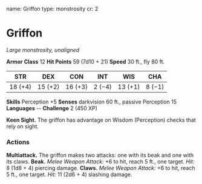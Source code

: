 name: Griffon
type: monstrosity
cr: 2

# Griffon
_Large monstrosity, unaligned_

**Armor Class** 12
**Hit Points** 59 (7d10 + 21)
**Speed** 30 ft., fly 80 ft.

| STR     | DEX     | CON     | INT     | WIS     | CHA     |
|---------|---------|---------|---------|---------|---------|
| 18 (+4) | 15 (+2) | 16 (+3) | 2 (−4)  | 13 (+1) | 8 (−1)  |

**Skills** Perception +5
**Senses** darkvision 60 ft., passive Perception 15
**Languages** --
**Challenge** 2 (450 XP)

**Keen Sight.** The griffon has advantage on Wisdom (Perception) checks that rely on sight.

### Actions
**Multiattack.** The griffon makes two attacks: one with its beak and one with its claws.
**Beak.** _Melee Weapon Attack:_ +6 to hit, reach 5 ft., one target. _Hit:_ 8 (1d8 + 4) piercing damage.
**Claws.** _Melee Weapon Attack:_ +6 to hit, reach 5 ft., one target. _Hit:_ 11 (2d6 + 4) slashing damage.
